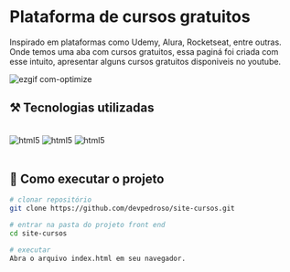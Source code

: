 # Plataforma de cursos gratuitos

Inspirado em plataformas como Udemy, Alura, Rocketseat, entre outras. Onde temos uma aba com cursos gratuitos, essa paginá foi criada com esse intuito, apresentar alguns cursos gratuitos disponiveis no youtube.

![ezgif com-optimize](https://github.com/devpedroso/Portifolio/assets/47677411/dd03df04-e6e6-4190-b3c2-00000cb54e59)

## ⚒️ Tecnologias utilizadas
<div style="display: inline_block"><br/>
  <img align="center" alt="html5" src="https://img.shields.io/badge/HTML5-E34F26?style=for-the-badge&logo=html5&logoColor=white" />
  <img align="center" alt="html5" src="https://img.shields.io/badge/CSS3-1572B6?style=for-the-badge&logo=css3&logoColor=white" />
  <img align="center" alt="html5" src="https://img.shields.io/badge/JavaScript-F7DF1E?style=for-the-badge&logo=javascript&logoColor=black" />
</div><br />

## 🚀 Como executar o projeto
```bash
# clonar repositório
git clone https://github.com/devpedroso/site-cursos.git

# entrar na pasta do projeto front end
cd site-cursos

# executar
Abra o arquivo index.html em seu navegador.
```

